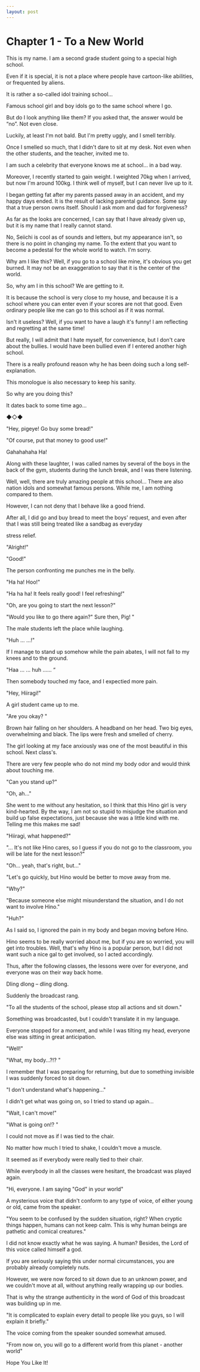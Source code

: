 ```yaml
---
layout: post
---
```

<h1> Chapter 1 - To a New World </h1>
<p>This is my name. I am a second grade student going to a special high school.
<p>Even if it is special, it is not a place where people have cartoon-like abilities, or frequented by aliens.
<p>It is rather a so-called idol training school...
<!--more-->
<p>Famous school girl and boy idols go to the same school where I go.
<p>But do I look anything like them? If you asked that, the answer would be “no”. Not even close.
<p>Luckily, at least I'm not bald. But I'm pretty uggly, and I smell terribly.
<p>Once I smelled so much, that I didn't dare to sit at my desk. Not even when the other students, and the teacher, invited me to.
<p>I am such a celebrity that everyone knows me at school... in a bad way.
<p>Moreover, I recently started to gain weight. I weighted 70kg when I arrived, but now I'm around 100kg. I think well of myself, but I can never live up to it.
<p>I began getting fat after my parents passed away in an accident, and my happy days ended. It is the result of lacking parental guidance. Some say that a true person owns itself. Should I ask mom and dad for forgiveness?
<p>As far as the looks are concerned, I can say that I have already given up, but it is my name that I really cannot stand.
<p>No, Seiichi is cool as of sounds and letters, but my appearance isn't, so there is no point in changing my name. To the extent that you want to become a pedestal for the whole world to watch. I'm sorry.
<p>Why am I like this? Well, if you go to a school like mine, it's obvious you get burned. It may not be an exaggeration to say that it is the center of the world.
<p>So, why am I in this school? We are getting to it.
<p>It is because the school is very close to my house, and because it is a school where you can enter even if your scores are not that good. Even ordinary people like me can go to this school as if it was normal.
<p>Isn't it useless? Well, if you want to have a laugh it's funny! I am reflecting and regretting at the same time!
<p>But really, I will admit that I hate myself, for convenience, but I don't care about the bullies. I would have been bullied even if I entered another high school.
<p>There is a really profound reason why he has been doing such a long self-explanation.
<p>This monologue is also necessary to keep his sanity.
<p>So why are you doing this?</p>
<p>It dates back to some time ago...

◆◇◆

<p>"Hey, pigeye! Go buy some bread!"
<p>"Of course, put that money to good use!"
<p>Gahahahaha Ha!
<p>Along with these laughter, I was called names by several of the boys in the back of the gym, students during the lunch break, and I was there listening.
<p>Well, well, there are truly amazing people at this school... There are also nation idols and somewhat famous persons. While me, I am nothing compared to them.
<p>However, I can not deny that I behave like a good friend.
<p>After all, I did go and buy bread to meet the boys' request, and even after that I was still being treated like a sandbag as everyday <p>stress relief.
<p>"Alright!"
<p>"Good!"
<p>The person confronting me punches me in the belly.
<p>"Ha ha! Hoo!"
<p>"Ha ha ha! It feels really good! I feel refreshing!"
<p>"Oh, are you going to start the next lesson?"
<p>"Would you like to go there again?" Sure then, Pig! "
<p>The male students left the place while laughing.
<p>"Huh ... ...!"
<p>If I manage to stand up somehow while the pain abates, I will not fall to my knees and to the ground.
<p>"Haa ... ... huh ...... “

<p>Then somebody touched my face, and I expectied more pain.
<p>"Hey, Hiiragi!"

<p>A girl student came up to me.
<p>"Are you okay? "

<p>Brown hair falling on her shoulders. A headband on her head. Two big eyes, overwhelming and black. The lips were fresh and smelled of cherry.
<p>The girl looking at my face anxiously was one of the most beautiful in this school. Next class's.
<p>There are very few people who do not mind my body odor and would think about touching me.
<p>"Can you stand up?"
<p>"Oh, ah..."

<p>She went to me without any hesitation, so I think that this Hino girl is very kind-hearted.
By the way, I am not so stupid to misjudge the situation and build up false expectations, just because she was a little kind with me. Telling me this makes me sad!
<p>"Hiiragi, what happened?"
<p>"...  It's not like Hino cares, so I guess if you do not go to the classroom, you will be late for the next lesson?"
<p>"Oh... yeah, that's right, but..."

<p>"Let's go quickly, but Hino would be better to move away from me.

<p>"Why?"
<p>"Because someone else might misunderstand the situation, and I do not want to involve Hino."

<p>"Huh?"
<p>As I said so, I ignored the pain in my body and began moving before Hino.
<p>Hino seems to be really worried about me, but if you are so worried, you will get into troubles. Well, that's why Hino is a popular person, but I did not want such a nice gal to get involved, so I acted accordingly.
<p>Thus, after the following classes, the lessons were over for everyone, and everyone was on their way back home.
<p>Dling dlong – dling dlong.
<p>Suddenly the broadcast rang.
<p>"To all the students of the school, please stop all actions and sit down."
<p>Something was broadcasted, but I couldn't translate it in my language.
<p>Everyone stopped for a moment, and while I was tilting my head, everyone else was sitting in great anticipation.
<p>"Well!"

<p>"What, my body...?!? "

<p>I remember that I was preparing for returning, but due to something invisible I was suddenly forced to sit down.
<p>"I don't understand what's happening..."

<p>I didn't get what was going on, so I tried to stand up again...
<p>"Wait, I can't move!"

<p>"What is going on!? "

<p>I could not move as if I was tied to the chair.
<p>No matter how much I tried to shake, I couldn't move a muscle.
<p>It seemed as if everybody were really tied to their chair.
<p>While everybody in all the classes were hesitant, the broadcast was played again.
<p>"Hi, everyone. I am saying "God" in your world"
<p>A mysterious voice that didn't conform to any type of voice, of either young or old, came from the speaker.
<p>"You seem to be confused by the sudden situation, right? When cryptic things happen, humans can not keep calm. This is why human beings are pathetic and comical creatures."
<p>I did not know exactly what he was saying. A human? Besides, the Lord of this voice called himself a god.
<p>If you are seriously saying this under normal circumstances, you are probably already completely nuts.
<p>However, we were now forced to sit down due to an unknown power, and we couldn't move at all, without anything really wrapping up our bodies.
<p>That is why the strange authenticity in the word of God of this broadcast was building up in me.
<p>"It is complicated to explain every detail to people like you guys, so I will explain it briefly."
<p>The voice coming from the speaker sounded somewhat amused.


<p>"From now on, you will go to a different world from this planet - another world"</p>

<p>Hope You Like It!</p>
